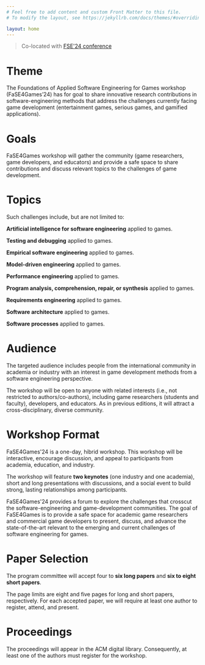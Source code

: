 ```yaml
---
# Feel free to add content and custom Front Matter to this file.
# To modify the layout, see https://jekyllrb.com/docs/themes/#overriding-theme-defaults

layout: home
---
```


> Co-located with [FSE'24 conference](https://conf.researchr.org/home/fse-2024)

# Theme
The Foundations of Applied Software Engineering for Games workshop (FaSE4Games’24) has for goal to share innovative research contributions in software-engineering methods that address the challenges currently facing game development (entertainment games, serious games, and gamified applications).

# Goals
FaSE4Games workshop will gather the community (game researchers, game developers, and educators) and provide a safe space to share contributions and discuss relevant topics to the challenges of game development.

# Topics
Such challenges include, but are not limited to:

**Artificial intelligence for software engineering** applied to games.

**Testing and debugging** applied to games.

**Empirical software engineering** applied to games.

**Model-driven engineering** applied to games.

**Performance engineering** applied to games.

**Program analysis, comprehension, repair, or synthesis** applied to games.

**Requirements engineering** applied to games.

**Software architecture** applied to games.

**Software processes** applied to games.

<!-- # Motivation
The goal and topics of the workshop make the proposed workshop very well suited to become a co-located **FSE'24 conference event**. It strongly aligns with the topics of the FSE conference, e.g., Debugging and fault localisation, and inclusion of researchers, practitioners, and educators. -->

# Audience
The targeted audience includes people from the international community in academia or industry with an interest in game development methods from a software engineering perspective. 

The workshop will be open to anyone with related interests (i.e., not restricted to authors/co-authors), including game researchers (students and faculty), developers, and educators. As in previous editions, it will attract a cross-disciplinary, diverse community.

# Workshop Format

FaSE4Games'24 is a one-day, hibrid workshop. This workshop will be interactive, encourage discussion, and appeal to participants from academia, education, and industry. 

The workshop will feature **two keynotes** (one industry and one academia), short and long presentations with discussions, and a social event to build strong, lasting relationships among participants. 

FaSE4Games'24 provides a forum to explore the challenges that crosscut the software-engineering and game-development communities. The goal of FaSE4Games is to provide a safe space for academic game researchers and commercial game developers to present, discuss, and advance the state-of-the-art relevant to the emerging and current challenges of software engineering for games.

# Paper Selection

The program committee will accept four to **six long papers** and **six to eight short papers**. 

The page limits are eight and five pages for long and short papers, respectively. For each accepted paper, we will require at least one author to register, attend, and present.

# Proceedings

The proceedings will appear in the ACM digital library. Consequently, at least one of the authors must register for the workshop.



<!-- Find us at **?** -->